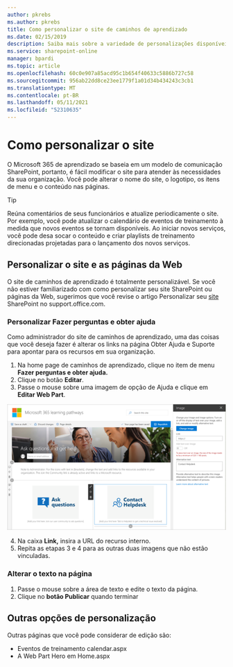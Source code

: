 ```yaml
---
author: pkrebs
ms.author: pkrebs
title: Como personalizar o site de caminhos de aprendizado
ms.date: 02/15/2019
description: Saiba mais sobre a variedade de personalizações disponíveis com Microsoft 365 de aprendizado
ms.service: sharepoint-online
manager: bpardi
ms.topic: article
ms.openlocfilehash: 60c0e907a85acd95c1b654f40633c5886b727c58
ms.sourcegitcommit: 956ab22dd8ce23ee1779f1a01d34b434243c3cb1
ms.translationtype: MT
ms.contentlocale: pt-BR
ms.lasthandoff: 05/11/2021
ms.locfileid: "52310635"
---
```

# <a name="how-to-customize-the-site"></a>Como personalizar o site

O Microsoft 365 de aprendizado se baseia em um modelo de comunicação SharePoint, portanto, é fácil modificar o site para atender às necessidades da sua organização. Você pode alterar o nome do site, o logotipo, os itens de menu e o conteúdo nas páginas. 

> [!TIP]
> Reúna comentários de seus funcionários e atualize periodicamente o site. Por exemplo, você pode atualizar o calendário de eventos de treinamento à medida que novos eventos se tornam disponíveis. Ao iniciar novos serviços, você pode desa socar o conteúdo e criar playlists de treinamento direcionadas projetadas para o lançamento dos novos serviços. 

## <a name="customize-the-site-and-web-pages"></a>Personalizar o site e as páginas da Web

O site de caminhos de aprendizado é totalmente personalizável. Se você não estiver familiarizado com como personalizar seu site SharePoint ou páginas da Web, sugerimos que você revise o artigo Personalizar seu [site](https://support.office.com/article/customize-your-sharepoint-site-320b43e5-b047-4fda-8381-f61e8ac7f59b) SharePoint no support.office.com. 

### <a name="customize-ask-questions-and-get-help"></a>Personalizar Fazer perguntas e obter ajuda

Como administrador do site de caminhos de aprendizado, uma das coisas que você  deseja fazer é alterar os links na página Obter Ajuda e Suporte para apontar para os recursos em sua organização. 

1.  Na home page de caminhos de aprendizado, clique no item de menu **Fazer perguntas e obter ajuda.**
2.  Clique no botão **Editar**.
3.  Passe o mouse sobre uma imagem de opção de Ajuda e clique em **Editar Web Part**.

![cg-edithelp.png](media/cg-edithelp.png)

4.  Na caixa **Link,** insira a URL do recurso interno. 
5.  Repita as etapas 3 e 4 para as outras duas imagens que não estão vinculadas.

### <a name="change-the-text-on-the-page"></a>Alterar o texto na página

1. Passe o mouse sobre a área de texto e edite o texto da página. 
2. Clique no **botão Publicar** quando terminar

## <a name="other-customization-options"></a>Outras opções de personalização
Outras páginas que você pode considerar de edição são:

- Eventos de treinamento calendar.aspx
- A Web Part Hero em Home.aspx

